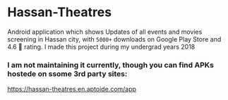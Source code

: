 # Hassan-Theatres

Android application which shows Updates of all events and movies screening in Hassan city, with `5000+` downloads on Google Play Store and 4.6  rating.
I made this project during my undergrad years 2018

### I am not maintaining it currently, though you can find APKs hostede on ssome 3rd party sites: 
https://hassan-theatres.en.aptoide.com/app
